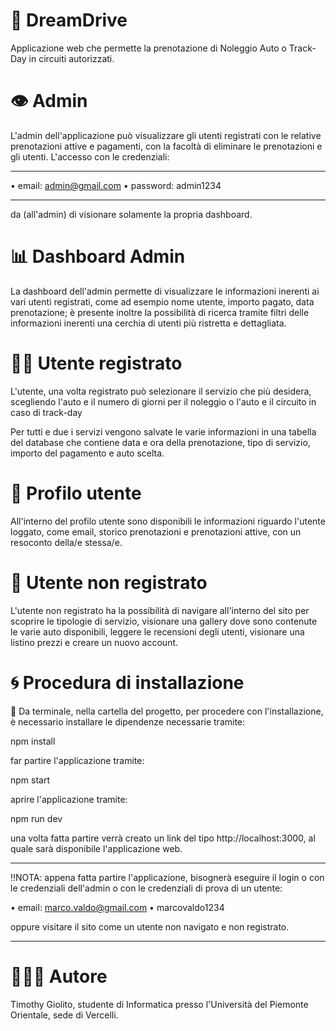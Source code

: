 # 🏁 DreamDrive 

Applicazione web che permette la prenotazione di Noleggio Auto o Track-Day in circuiti autorizzati.

# 👁 Admin

L'admin dell'applicazione può visualizzare gli utenti registrati con le relative prenotazioni attive e pagamenti, con la facoltà di eliminare le prenotazioni e gli utenti. 
L'accesso con le credenziali: 
_______________________________________________________

• email: admin@gmail.com
• password: admin1234

_______________________________________________________

da (all'admin) di visionare solamente la propria dashboard. 

# 📊 Dashboard Admin

La dashboard dell'admin permette di visualizzare le informazioni inerenti ai vari utenti registrati, come ad esempio nome utente, importo pagato, data prenotazione; è presente inoltre la possibilità di ricerca tramite filtri delle informazioni inerenti una cerchia di utenti più ristretta e dettagliata.

# 👨‍💻 Utente registrato 

L'utente, una volta registrato può selezionare il servizio che più desidera, scegliendo l'auto e il numero di giorni per il noleggio o l'auto e il circuito in caso di track-day 

Per tutti e due i servizi vengono salvate le varie informazioni in una tabella del database che contiene data e ora della prenotazione, tipo di servizio, importo del pagamento e auto scelta.

# 🪪 Profilo utente

All'interno del profilo utente sono disponibili le informazioni riguardo l'utente loggato, come email, storico prenotazioni e prenotazioni attive, con un resoconto della/e stessa/e.

# 👤 Utente non registrato 

L'utente non registrato ha la possibilità di navigare all'interno del sito per scoprire le tipologie di servizio, visionare una gallery dove sono contenute le varie auto disponibili, leggere le recensioni degli utenti, visionare una listino prezzi e creare un nuovo account.

# 🌀 Procedura di installazione

📁 Da terminale, nella cartella del progetto, per procedere con l'installazione, è necessario installare le dipendenze necessarie tramite:

npm install

far partire l'applicazione tramite:

npm start

aprire l'applicazione tramite:

npm run dev

una volta fatta partire verrà creato un link del tipo http://localhost:3000, al quale sarà disponibile l'applicazione web.

_______________________________________________________

‼️NOTA: appena fatta partire l'applicazione, bisognerà eseguire il login o con le credenziali dell'admin o con le credenziali di prova di un utente:

• email: marco.valdo@gmail.com
• marcovaldo1234

oppure visitare il sito come un utente non navigato e non registrato.
_______________________________________________________

# 🙋🏻‍♂️ Autore

Timothy Giolito, studente di Informatica presso l'Università del Piemonte Orientale, sede di Vercelli.
